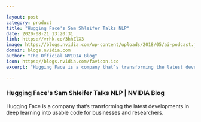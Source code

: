 ```yaml
---

layout: post
category: product
title: "Hugging Face's Sam Shleifer Talks NLP"
date: 2020-08-21 13:20:31
link: https://vrhk.co/3hhZlX3
image: https://blogs.nvidia.com/wp-content/uploads/2018/05/ai-podcast.jpg
domain: blogs.nvidia.com
author: "The Official NVIDIA Blog"
icon: https://blogs.nvidia.com/favicon.ico
excerpt: "Hugging Face is a company that’s transforming the latest developments in deep learning into usable code for businesses and researchers."

---
```


### Hugging Face's Sam Shleifer Talks NLP | NVIDIA Blog

Hugging Face is a company that’s transforming the latest developments in deep learning into usable code for businesses and researchers.